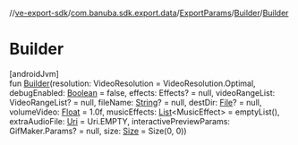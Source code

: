 //[ve-export-sdk](../../../../index.md)/[com.banuba.sdk.export.data](../../index.md)/[ExportParams](../index.md)/[Builder](index.md)/[Builder](-builder.md)

# Builder

[androidJvm]\
fun [Builder](-builder.md)(resolution: VideoResolution = VideoResolution.Optimal, debugEnabled: [Boolean](https://kotlinlang.org/api/latest/jvm/stdlib/kotlin/-boolean/index.html) = false, effects: Effects? = null, videoRangeList: VideoRangeList? = null, fileName: [String](https://kotlinlang.org/api/latest/jvm/stdlib/kotlin/-string/index.html)? = null, destDir: [File](https://developer.android.com/reference/kotlin/java/io/File.html)? = null, volumeVideo: [Float](https://kotlinlang.org/api/latest/jvm/stdlib/kotlin/-float/index.html) = 1.0f, musicEffects: [List](https://kotlinlang.org/api/latest/jvm/stdlib/kotlin.collections/-list/index.html)&lt;MusicEffect&gt; = emptyList(), extraAudioFile: [Uri](https://developer.android.com/reference/kotlin/android/net/Uri.html) = Uri.EMPTY, interactivePreviewParams: GifMaker.Params? = null, size: [Size](https://developer.android.com/reference/kotlin/android/util/Size.html) = Size(0, 0))
